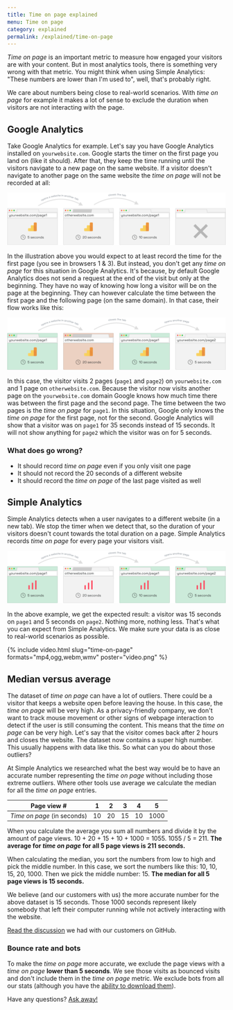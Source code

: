 ```yaml
---
title: Time on page explained
menu: Time on page
category: explained
permalink: /explained/time-on-page
---
```


_Time on page_ is an important metric to measure how engaged your visitors are with your content. But in most analytics tools, there is something very wrong with that metric. You might think when using Simple Analytics: "These numbers are lower than I'm used to", well, that's probably right.

We care about numbers being close to real-world scenarios. With _time on page_ for example it makes a lot of sense to exclude the duration when visitors are not interacting with the page.

## Google Analytics

Take Google Analytics for example. Let's say you have Google Analytics installed on `yourwebsite.com`. Google starts the timer on the first page you land on (like it should). After that, they keep the time running until the visitors navigate to a new page on the same website. If a visitor doesn't navigate to another page on the same website the _time on page_ will not be recorded at all:

![](/images/time-on-page-ga-stop.png)

In the illustration above you would expect to at least record the time for the first page (you see in browsers 1 & 3). But instead, you don't get any _time on page_ for this situation in Google Analytics. It's because, by default Google Analytics does not send a request at the end of the visit but only at the beginning. They have no way of knowing how long a visitor will be on the page at the beginning. They can however calculate the time between the first page and the following page (on the same domain). In that case, their flow works like this:

![](/images/time-on-page-ga.png)

In this case, the visitor visits 2 pages (`page1` and `page2`) on `yourwebsite.com` and 1 page on `otherwebsite.com`. Because the visitor now visits another page on the `yourwebsite.com` domain Google knows how much time there was between the first page and the second page. The time between the two pages is the _time on page_ for `page1`. In this situation, Google only knows the _time on page_ for the first page, not for the second. Google Analytics will show that a visitor was on `page1` for 35 seconds instead of 15 seconds. It will not show anything for `page2` which the visitor was on for 5 seconds.

### What does go wrong?

- It should record _time on page_ even if you only visit one page
- It should not record the 20 seconds of a different website
- It should record the _time on page_ of the last page visited as well

## Simple Analytics

Simple Analytics detects when a user navigates to a different website (in a new tab). We stop the timer when we detect that, so the duration of your visitors doesn't count towards the total duration on a page. Simple Analytics records _time on page_ for every page your visitors visit.

![](/images/time-on-page-sa.png)

In the above example, we get the expected result: a visitor was 15 seconds on `page1` and 5 seconds on `page2`. Nothing more, nothing less. That's what you can expect from Simple Analytics. We make sure your data is as close to real-world scenarios as possible.

{%
  include video.html
  slug="time-on-page"
  formats="mp4,ogg,webm,wmv"
  poster="video.png"
%}

## Median versus average

The dataset of _time on page_ can have a lot of outliers. There could be a visitor that keeps a website open before leaving the house. In this case, the _time on page_ will be very high. As a privacy-friendly company, we don't want to track mouse movement or other signs of webpage interaction to detect if the user is still consuming the content. This means that the _time on page_ can be very high. Let's say that the visitor comes back after 2 hours and closes the website. The dataset now contains a super high number. This usually happens with data like this. So what can you do about those outliers?

At Simple Analytics we researched what the best way would be to have an accurate number representing the _time on page_ without including those extreme outliers. Where other tools use average we calculate the median for all the _time on page_ entries.

| Page view #                 | 1   | 2   | 3   | 4   | 5    |
| --------------------------- | --- | --- | --- | --- | ---- |
| _Time on page_ (in seconds) | 10  | 20  | 15  | 10  | 1000 |

When you calculate the average you sum all numbers and divide it by the amount of page views. 10 + 20 + 15 + 10 + 1000 = 1055. 1055 / 5 = 211. **The average for _time on page_ for all 5 page views is 211 seconds.**

When calculating the median, you sort the numbers from low to high and pick the middle number. In this case, we sort the numbers like this: 10, 10, 15, 20, 1000. Then we pick the middle number: 15. **The median for all 5 page views is 15 seconds.**

We believe (and our customers with us) the more accurate number for the above dataset is 15 seconds. Those 1000 seconds represent likely somebody that left their computer running while not actively interacting with the website.

[Read the discussion](https://github.com/simpleanalytics/roadmap/issues/100) we had with our customers on GitHub.

### Bounce rate and bots

To make the _time on page_ more accurate, we exclude the page views with a _time on page_ **lower than 5 seconds**. We see those visits as bounced visits and don't include them in the _time on page_ metric. We exclude bots from all our stats (although you have the [ability to download them](/export-data)).

Have any questions? [Ask away!](https://simpleanalytics.com/contact)
